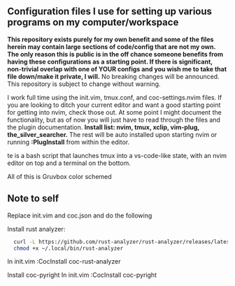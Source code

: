 ## Configuration files I use for setting up various programs on my computer/workspace
<strong>This repository exists purely for my own benefit and some of the files herein may contain large sections of code/config that are not my own. The only reason this is public is in the off chance someone benefits from having these configurations as a starting point. If there is significant, non-trivial overlap with one of YOUR configs and you wish me to take that file down/make it private, I will.</strong> No breaking changes will be announced. This repository is subject to change without warning.

I work full time using the init.vim, tmux.conf, and coc-settings.nvim files. If you are looking to ditch your current editor and want a good starting point for getting into nvim, check those out. At some point I might document the functionality, but as of now you will just have to read through the files and the plugin documentation. <strong>Install list: nvim, tmux, xclip, vim-plug, the_silver_searcher.</strong> The rest will be auto installed upon starting nvim or running <strong>:PlugInstall</strong> from within the editor.

te is a bash script that launches tmux into a vs-code-like state, with an nvim editor on top and a terminal on the bottom.

All of this is Gruvbox color schemed


## Note to self
Replace init.vim and coc.json and do the following

Install rust analyzer:
```bash
  curl -L https://github.com/rust-analyzer/rust-analyzer/releases/latest/download/rust-analyzer-x86_64-unknown-linux-gnu.gz | gunzip -c - > ~/.local/bin/rust-analyzer
  chmod +x ~/.local/bin/rust-analyzer
```
In init.vim :CocInstall coc-rust-analyzer


Install coc-pyright
In init.vim :CocInstall coc-pyright
